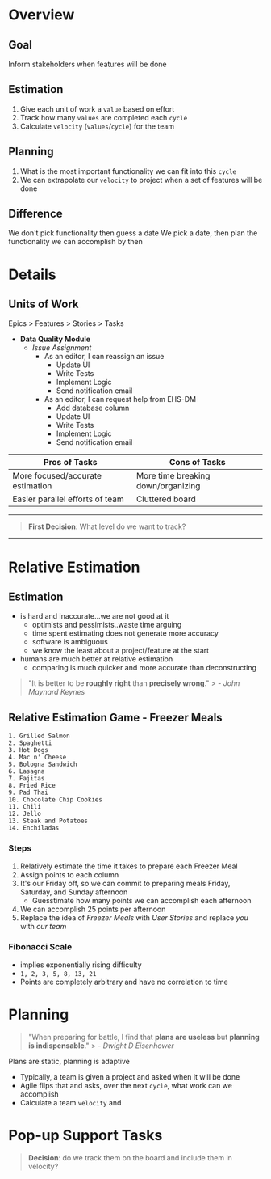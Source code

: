 # Overview

## Goal
Inform stakeholders when features will be done

## Estimation
1. Give each unit of work a `value` based on effort
2. Track how many `values` are completed each `cycle`
3. Calculate `velocity` (`values`/`cycle`) for the team

## Planning
1. What is the most important functionality we can fit into this `cycle`
2. We can extrapolate our `velocity` to project when a set of features will be done

## Difference
We don't pick functionality then guess a date
We pick a date, then plan the functionality we can accomplish by then


# Details

## Units of Work
Epics > Features > Stories > Tasks

- **Data Quality Module**
	* *Issue Assignment*
		+ As an editor, I can reassign an issue
			+ Update UI
			+ Write Tests
			+ Implement Logic
			+ Send notification email
		+ As an editor, I can request help from EHS-DM
			+ Add database column
			+ Update UI
			+ Write Tests
			+ Implement Logic
			+ Send notification email



|Pros of Tasks|Cons of Tasks|
|----|----|
|More focused/accurate estimation|More time breaking down/organizing|
|Easier parallel efforts of team|Cluttered board|
---
> **First Decision**: What level do we want to track?
---

# Relative Estimation

## Estimation
- is hard and inaccurate...we are not good at it
	- optimists and pessimists..waste time arguing
	- time spent estimating does not generate more accuracy
	- software is ambiguous
	- we know the least about a project/feature at the start
- humans are much better at relative estimation
	- comparing is much quicker and more accurate than deconstructing

> "It is better to be **roughly right** than **precisely wrong**."
	> *- John Maynard Keynes*

## Relative Estimation Game - Freezer Meals
```
1. Grilled Salmon
2. Spaghetti
3. Hot Dogs
4. Mac n' Cheese
5. Bologna Sandwich
6. Lasagna
7. Fajitas
8. Fried Rice
9. Pad Thai
10. Chocolate Chip Cookies 
11. Chili
12. Jello
13. Steak and Potatoes
14. Enchiladas 
```
### Steps
1. Relatively estimate the time it takes to prepare each Freezer Meal
2. Assign points to each column
3. It's our Friday off, so we can commit to preparing meals Friday, Saturday, and Sunday afternoon
	- Guesstimate how many points we can accomplish each afternoon
4. We can accomplish 25 points per afternoon
5. Replace the idea of *Freezer Meals* with *User Stories* and replace *you* with *our team*


### Fibonacci Scale
- implies exponentially rising difficulty
- `1, 2, 3, 5, 8, 13, 21`
- Points are completely arbitrary and have no correlation to time

# Planning
> "When preparing for battle, I find that **plans are useless** but **planning is indispensable**."
	> *- Dwight D Eisenhower*

Plans are static, planning is adaptive
	
- Typically, a team is given a project and asked when it will be done
- Agile flips that and asks, over the next `cycle`, what work can we accomplish
- Calculate a team `velocity` and 

# Pop-up Support Tasks
> **Decision**: do we track them on the board and include them in velocity?


<!--stackedit_data:
eyJoaXN0b3J5IjpbNjE3MjE0Mjc2LDU4NTM2NDA0LDE2Mzk1MD
M1ODQsLTIxODA0NjMyMywtMTMwNDA0Njk3MSwxMjg2NzQ1NTA0
LC02ODI4MDQ2OSwtMTEzMjI5MzUwMCwyOTYzNzk2NDAsLTEzMD
QzMjgzOTQsMTQ5NDg3ODI0OCw5NzU1NzU2OTAsMjc4MTEzNjIw
LDExMjQzMDQ3OTEsMTgzMTY1ODAwOSwxNjUyNjU4OTkzLC0xMD
IyMzAxMDMzLC05MDE2NzcxNzUsLTE1MzIwOTc5NTEsLTE1MjE5
MjU5ODBdfQ==
-->
